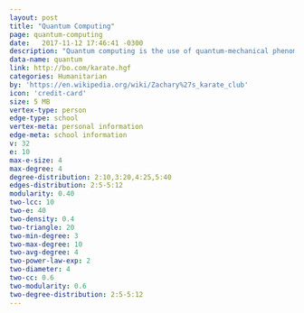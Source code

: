 ```yaml
---
layout: post
title: "Quantum Computing"
page: quantum-computing
date:   2017-11-12 17:46:41 -0300
description: "Quantum computing is the use of quantum-mechanical phenomena such as superposition and entanglement to perform computation. A quantum computer is used to perform such computation, which can be implemented theoretically or physically."
data-name: quantum
link: http://bo.com/karate.hgf
categories: Humanitarian
by: 'https://en.wikipedia.org/wiki/Zachary%27s_karate_club'
icon: 'credit-card'
size: 5 MB
vertex-type: person
edge-type: school
vertex-meta: personal information
edge-meta: school information
v: 32
e: 10
max-e-size: 4
max-degree: 4
degree-distribution: 2:10,3:20,4:25,5:40
edges-distribution: 2:5-5:12
modularity: 0.40
two-lcc: 10
two-e: 40
two-density: 0.4
two-triangle: 20
two-min-degree: 3
two-max-degree: 10
two-avg-degree: 4
two-power-law-exp: 2
two-diameter: 4
two-cc: 0.6
two-modularity: 0.6
two-degree-distribution: 2:5-5:12
---
```

